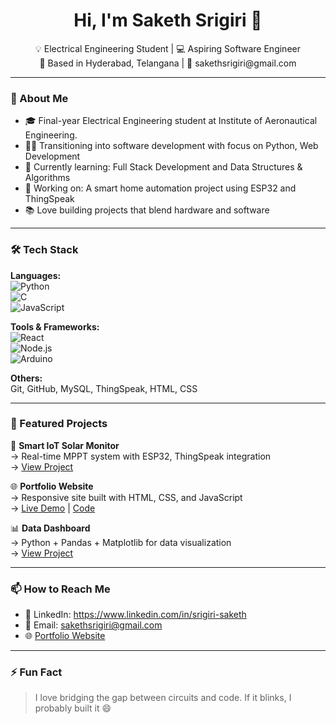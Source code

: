 <h1 align="center">Hi, I'm Saketh Srigiri 👋</h1>

<p align="center">
  💡 Electrical Engineering Student | 💻 Aspiring Software Engineer <br>
  📍 Based in Hyderabad, Telangana | 📧 sakethsrigiri@gmail.com
</p>

---

### 🔧 About Me

- 🎓 Final-year Electrical Engineering student at Institute of Aeronautical Engineering.
- 👨‍💻 Transitioning into software development with focus on Python, Web Development
- 🌱 Currently learning: Full Stack Development and Data Structures & Algorithms
- 🔭 Working on: A smart home automation project using ESP32 and ThingSpeak
- 📚 Love building projects that blend hardware and software

---

### 🛠️ Tech Stack

**Languages:**  
![Python](https://img.shields.io/badge/-Python-blue?logo=python&logoColor=white&style=flat)  
![C](https://img.shields.io/badge/-C-blue?logo=c&logoColor=white&style=flat)  
![JavaScript](https://img.shields.io/badge/-JavaScript-yellow?logo=javascript&logoColor=white&style=flat)

**Tools & Frameworks:**  
![React](https://img.shields.io/badge/-React-61DAFB?logo=react&logoColor=white&style=flat)  
![Node.js](https://img.shields.io/badge/-Node.js-green?logo=node.js&logoColor=white&style=flat)  
![Arduino](https://img.shields.io/badge/-Arduino-00979D?logo=arduino&logoColor=white&style=flat)

**Others:**  
Git, GitHub, MySQL, ThingSpeak, HTML, CSS

---

### 📂 Featured Projects

🔌 **Smart IoT Solar Monitor**  
→ Real-time MPPT system with ESP32, ThingSpeak integration  
→ [View Project](https://github.com/yourusername/iot-solar-monitor)

🌐 **Portfolio Website**  
→ Responsive site built with HTML, CSS, and JavaScript  
→ [Live Demo](https://yourusername.github.io/) | [Code](https://github.com/yourusername/portfolio)

📊 **Data Dashboard**  
→ Python + Pandas + Matplotlib for data visualization  
→ [View Project](https://github.com/yourusername/data-dashboard)

---

### 📫 How to Reach Me

- 💼 LinkedIn: https://www.linkedin.com/in/srigiri-saketh
- 📧 Email: sakethsrigiri@gmail.com
- 🌐 [Portfolio Website](https://yourusername.github.io)

---

### ⚡ Fun Fact

> I love bridging the gap between circuits and code. If it blinks, I probably built it 😄
